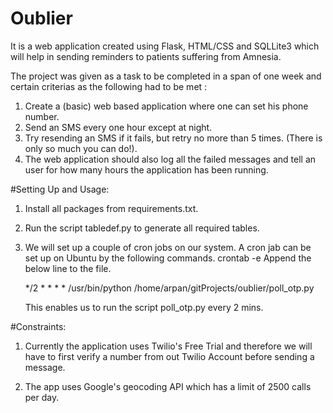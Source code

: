 # Oublier
It is a web application created using Flask, HTML/CSS and SQLLite3 which will help in sending reminders to patients suffering from Amnesia. 

The project was given as a task to be completed in a span of one week and certain criterias as the following had to be met :
1. Create a (basic) web based application where one can set his phone number.
2. Send an SMS every one hour except at night.
3. Try resending an SMS if it fails, but retry no more than 5 times. (There is only so much you can do!).
4. The web application should also log all the failed messages and tell an user for how many hours the application has been running.


#Setting Up and Usage:

1. Install all packages from requirements.txt.
2. Run the script tabledef.py to generate all required tables.

3. We will set up a couple of cron jobs on our system. A cron jab can be set up on Ubuntu by the following commands.
	crontab -e
	Append the below line to the file.

	*/2 * * * * /usr/bin/python /home/arpan/gitProjects/oublier/poll_otp.py

   This enables us to run the script poll_otp.py every 2 mins.

#Constraints:

1. Currently the application uses Twilio's Free Trial and therefore we will have to first verify a number from out Twilio Account before sending a message.

2. The app uses Google's geocoding API which has a limit of 2500 calls per day.


